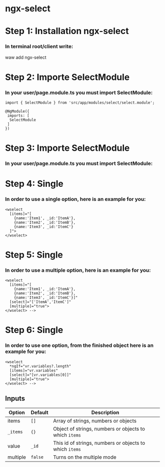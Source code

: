 # ngx-select

# Step 1: Installation ngx-select
### In terminal root/client write:
waw add ngx-select

# Step 2: Importe SelectModule
### In your user/page.module.ts you must import SelectModule:
```
import { SelectModule } from 'src/app/modules/select/select.module';

@NgModule({
 imports: [
  SelectModule
 ]
})
```

# Step 3: Importe SelectModule
### In your user/page.module.ts you must import SelectModule:

# Step 4: Single
### In order to use a single option, here is an example for you:
```
<wselect 
  [items]="[
    {name:'Item1', _id:'ItemA'}, 
    {name:'Item2', _id:'ItemB'}, 
    {name:'Item3', _id:'ItemC'}
  ]">
</wselect>
```

# Step 5: Single
### In order to use a multiple option, here is an example for you:
```
<wselect 
  [items]="[
    {name:'Item1', _id:'ItemA'}, 
    {name:'Item2', _id:'ItemB'}, 
    {name:'Item3', _id:'ItemC'}]"
  [select]="['ItemA','ItemC']" 
  [multiple]="true">
</wselect> -->
```

# Step 6: Single
### In order to use one option, from the finished object here is an example for you:
```
<wselect 
  *ngIf="vr.variables?.length" 
  [items]="vr.variables" 
  [select]="[vr.variables[0]]" 
  [multiple]="true">
</wselect> -->
```

## Inputs

| Option        | Default                         | Description               |
| ------------- |---------------------------------| --------------------------|
| items         | `[]`                            | Array of strings, numbers or objects |
| `_items`      | `{}`                            | Object of strings, numbers or objects to which `items`|
| value         | `_id`                           | This id of strings, numbers or objects to which `items` |
| multiple      | `false`                         | Turns on the multiple mode |
